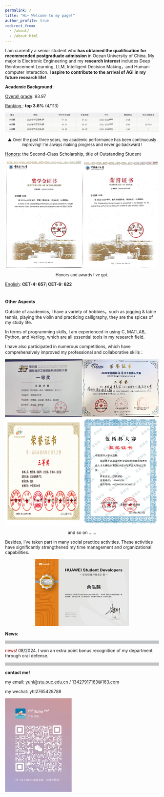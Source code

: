 ```yaml
---
permalink: /
title: "Hi~ Welcome to my page!"
author_profile: true
redirect_from: 
  - /about/
  - /about.html
---
```


I am currently a senior student who **has obtained the qualification for recommended postgraduate admission** in Ocean University of China. My major is Electronic Engineering and my **research interest** includes Deep Reinforcement Learning, LLM, Intelligent Decision Making，and Human-computer Interaction. **I aspire to contribute to the arrival of AGI in my future research life!**

**Academic Background:**

<u>Overall grade</u>: 93.97

<u>Ranking </u>:  **top 3.6%** (4/113)

<div style="text-align: center;">
  <img src="images/improvinggrade.png" alt="Image Description" />
  <p style="font-size: small;"> ▲ Over the past three years, my academic performance has been continuously improving! I'm always making progress and never go backward ! </p>
</div>


<u>Honors</u>: the Second-Class Scholarship, title of Outstanding Student

<div style="text-align: center;">
  <img src="images/二等奖学金.jpg" alt="Image 1 Description" style="width: 49%; display: inline-block;" />
  <img src="images/优秀学生.jpg" alt="Image 2 Description" style="width: 49%; display: inline-block;" />
  <p style="font-size: small;">Honors and awards I've got. </p>
</div>

<u>English</u>: **CET-4: 657; CET-6: 622**

#   <u></u>

**Other Aspects**

Outside of academics, I have a variety of hobbies，such as jogging & table tennis, playing the violin and practicing calligraphy, they are the spices of my study life.

In terms of programming skills, I am experienced in using C, MATLAB, Python, and Verilog, which are all essential tools in my research field.

I have also participated in numerous competitions, which have comprehensively improved my professional and collaborative skills：
<div style="display: flex; justify-content: space-between;">
<img src="images/第四届国际海洋工程准备科技创新大赛.jpg" alt="Image 1" style="width: 50%; display: inline-block;" />
<img src="images/第五届海工.jpg" alt="Image 2" style="width: 50%; display: inline-block;" />
</div>
<div style="display: flex; justify-content: space-between;">
<img src="images/山东省机器人大赛三等奖.jpg" alt="Image 3" style="width: 50%; display: inline-block;" />
<img src="images/第十四届蓝桥杯电子赛省奖.jpg" alt="Image 4" style="width: 50%; display: inline-block;" />
</div>
<div style="text-align: center;">
<p style="font-size: middle;"> and so on ...... </p>
</div>

Besides, I‘ve taken part in many social practice activities. These activities have significantly strengthened my time management and organizational  capabilities.
<div style="text-align: center;">
<img src="images/华为HSD证书.jpg" style="zoom:30%;" />
</div>


**News:** 

<div style="height: 10px; background-color: #bfc1c2; width: 100%;"></div>

<span style="color: #9D0000;">news!</span>  08/2024. I won an extra point bonus recognition of my department through oral defense. 

<div style="height: 10px; background-color: #bfc1c2; width: 100%;"></div>

**contact me!**

my email: yuhl@stu.ouc.edu.cn / 13427917163@163.com

my wechat: yhl2765428788

<img src="images/个人微信.png" style="zoom:30%;" />





